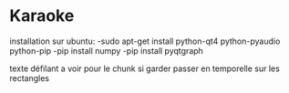 # Karaoke

installation sur ubuntu:
	-sudo apt-get install python-qt4 python-pyaudio python-pip
	-pip install numpy
	-pip install pyqtgraph


texte défilant
a voir pour le chunk si garder passer en temporelle sur les rectangles
